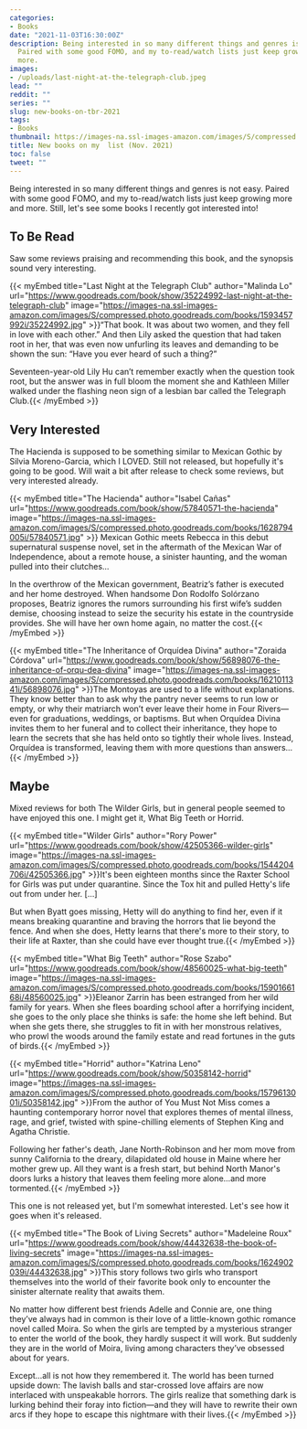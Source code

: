 ```yaml
---
categories:
- Books
date: "2021-11-03T16:30:00Z"
description: Being interested in so many different things and genres is not easy.
  Paired with some good FOMO, and my to-read/watch lists just keep growing more and
  more.
images:
- /uploads/last-night-at-the-telegraph-club.jpeg
lead: ""
reddit: ""
series: ""
slug: new-books-on-tbr-2021
tags:
- Books
thumbnail: https://images-na.ssl-images-amazon.com/images/S/compressed.photo.goodreads.com/books/1593457992i/35224992.jpg
title: New books on my  list (Nov. 2021)
toc: false
tweet: ""
---
```

Being interested in so many different things and genres is not easy. Paired with some good FOMO, and my to-read/watch lists just keep growing more and more. Still, let's see some books I recently got interested into!

<!--more-->

## To Be Read

Saw some reviews praising and recommending this book, and the synopsis sound very interesting.

{{< myEmbed title="Last Night at the Telegraph Club" author="Malinda Lo" url="https://www.goodreads.com/book/show/35224992-last-night-at-the-telegraph-club" image="https://images-na.ssl-images-amazon.com/images/S/compressed.photo.goodreads.com/books/1593457992i/35224992.jpg" >}}“That book. It was about two women, and they fell in love with each other.” And then Lily asked the question that had taken root in her, that was even now unfurling its leaves and demanding to be shown the sun: “Have you ever heard of such a thing?”

Seventeen-year-old Lily Hu can’t remember exactly when the question took root, but the answer was in full bloom the moment she and Kathleen Miller walked under the flashing neon sign of a lesbian bar called the Telegraph Club.{{< /myEmbed >}}

## Very Interested

The Hacienda is supposed to be something similar to Mexican Gothic by Silvia Moreno-Garcia, which I LOVED. Still not released, but hopefully it's going to be good. Will wait a bit after release to check some reviews, but very interested already.

{{< myEmbed title="The Hacienda" author="Isabel Cañas" url="https://www.goodreads.com/book/show/57840571-the-hacienda" image="https://images-na.ssl-images-amazon.com/images/S/compressed.photo.goodreads.com/books/1628794005i/57840571.jpg" >}}
Mexican Gothic meets Rebecca in this debut supernatural suspense novel, set in the aftermath of the Mexican War of Independence, about a remote house, a sinister haunting, and the woman pulled into their clutches...

In the overthrow of the Mexican government, Beatriz’s father is executed and her home destroyed. When handsome Don Rodolfo Solórzano proposes, Beatriz ignores the rumors surrounding his first wife’s sudden demise, choosing instead to seize the security his estate in the countryside provides. She will have her own home again, no matter the cost.{{< /myEmbed >}}

{{< myEmbed title="The Inheritance of Orquídea Divina" author="Zoraida Córdova" url="https://www.goodreads.com/book/show/56898076-the-inheritance-of-orqu-dea-divina" image="https://images-na.ssl-images-amazon.com/images/S/compressed.photo.goodreads.com/books/1621011341i/56898076.jpg" >}}The Montoyas are used to a life without explanations. They know better than to ask why the pantry never seems to run low or empty, or why their matriarch won’t ever leave their home in Four Rivers—even for graduations, weddings, or baptisms. But when Orquídea Divina invites them to her funeral and to collect their inheritance, they hope to learn the secrets that she has held onto so tightly their whole lives. Instead, Orquídea is transformed, leaving them with more questions than answers...{{< /myEmbed >}}

## Maybe

Mixed reviews for both The Wilder Girls, but in general people seemed to have enjoyed this one. I might get it, What Big Teeth or Horrid.

{{< myEmbed title="Wilder Girls" author="Rory Power" url="https://www.goodreads.com/book/show/42505366-wilder-girls" image="https://images-na.ssl-images-amazon.com/images/S/compressed.photo.goodreads.com/books/1544204706i/42505366.jpg" >}}It's been eighteen months since the Raxter School for Girls was put under quarantine. Since the Tox hit and pulled Hetty's life out from under her. \[...\]

But when Byatt goes missing, Hetty will do anything to find her, even if it means breaking quarantine and braving the horrors that lie beyond the fence. And when she does, Hetty learns that there's more to their story, to their life at Raxter, than she could have ever thought true.{{< /myEmbed >}}

{{< myEmbed title="What Big Teeth" author="Rose Szabo" url="https://www.goodreads.com/book/show/48560025-what-big-teeth" image="https://images-na.ssl-images-amazon.com/images/S/compressed.photo.goodreads.com/books/1590166168i/48560025.jpg" >}}Eleanor Zarrin has been estranged from her wild family for years. When she flees boarding school after a horrifying incident, she goes to the only place she thinks is safe: the home she left behind. But when she gets there, she struggles to fit in with her monstrous relatives, who prowl the woods around the family estate and read fortunes in the guts of birds.{{< /myEmbed >}}

{{< myEmbed title="Horrid" author="Katrina Leno" url="https://www.goodreads.com/book/show/50358142-horrid" image="https://images-na.ssl-images-amazon.com/images/S/compressed.photo.goodreads.com/books/1579613001i/50358142.jpg" >}}From the author of You Must Not Miss comes a haunting contemporary horror novel that explores themes of mental illness, rage, and grief, twisted with spine-chilling elements of Stephen King and Agatha Christie.

Following her father's death, Jane North-Robinson and her mom move from sunny California to the dreary, dilapidated old house in Maine where her mother grew up. All they want is a fresh start, but behind North Manor's doors lurks a history that leaves them feeling more alone...and more tormented.{{< /myEmbed >}}

This one is not released yet, but I'm somewhat interested. Let's see how it goes when it's released.

{{< myEmbed title="The Book of Living Secrets" author="Madeleine Roux" url="https://www.goodreads.com/book/show/44432638-the-book-of-living-secrets" image="https://images-na.ssl-images-amazon.com/images/S/compressed.photo.goodreads.com/books/1624902039i/44432638.jpg" >}}This story follows two girls who transport themselves into the world of their favorite book only to encounter the sinister alternate reality that awaits them.

No matter how different best friends Adelle and Connie are, one thing they’ve always had in common is their love of a little-known gothic romance novel called Moira. So when the girls are tempted by a mysterious stranger to enter the world of the book, they hardly suspect it will work. But suddenly they are in the world of Moira, living among characters they’ve obsessed about for years.

Except…all is not how they remembered it. The world has been turned upside down: The lavish balls and star-crossed love affairs are now interlaced with unspeakable horrors. The girls realize that something dark is lurking behind their foray into fiction—and they will have to rewrite their own arcs if they hope to escape this nightmare with their lives.{{< /myEmbed >}}